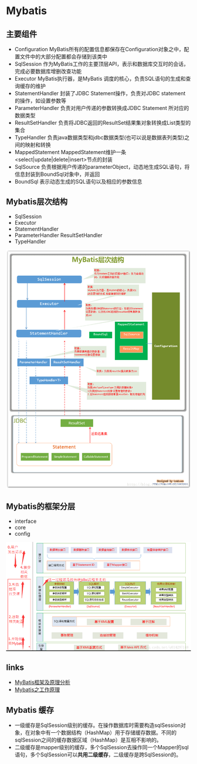 # Mybatis

## 主要组件
* Configuration       MyBatis所有的配置信息都保存在Configuration对象之中，配置文件中的大部分配置都会存储到该类中
* SqlSession          作为MyBatis工作的主要顶层API，表示和数据库交互时的会话，完成必要数据库增删改查功能
* Executor            MyBatis执行器，是MyBatis 调度的核心，负责SQL语句的生成和查询缓存的维护
* StatementHandler    封装了JDBC Statement操作，负责对JDBC statement 的操作，如设置参数等
* ParameterHandler    负责对用户传递的参数转换成JDBC Statement 所对应的数据类型
* ResultSetHandler    负责将JDBC返回的ResultSet结果集对象转换成List类型的集合
* TypeHandler         负责java数据类型和jdbc数据类型(也可以说是数据表列类型)之间的映射和转换
* MappedStatement     MappedStatement维护一条<select|update|delete|insert>节点的封装
* SqlSource           负责根据用户传递的parameterObject，动态地生成SQL语句，将信息封装到BoundSql对象中，并返回
* BoundSql            表示动态生成的SQL语句以及相应的参数信息

## Mybatis层次结构
* SqlSession
* Executor
* StatementHandler
* ParameterHandler ResultSetHandler
* TypeHandler

![mybatis.png](./img/mybatis.png) 

## Mybatis的框架分层
* interface
* core
* config

![mybatis-hierarchy.png](./img/mybatis-hierarchy.png) 

## links
- [MyBatis框架及原理分析](https://www.cnblogs.com/luoxn28/p/6417892.html) 
- [Mybatis之工作原理 ](https://blog.csdn.net/u014297148/article/details/78696096) 

## Mybatis 缓存
- 一级缓存是SqlSession级别的缓存。在操作数据库时需要构造sqlSession对象，在对象中有一个数据结构（HashMap）用于存储缓存数据。不同的sqlSession之间的缓存数据区域（HashMap）是互相不影响的。
- 二级缓存是mapper级别的缓存，多个SqlSession去操作同一个Mapper的sql语句，多个SqlSession可以**共用二级缓存**，二级缓存是跨SqlSession的。